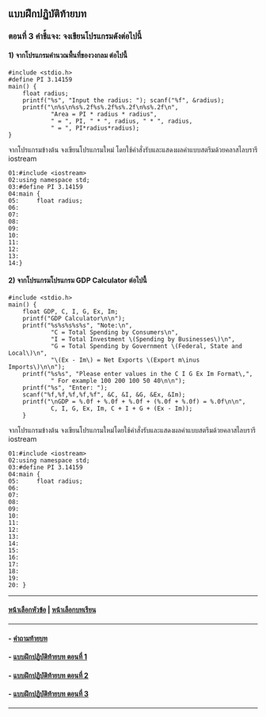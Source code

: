 ## แบบฝึกปฏิบัติท้ายบท
### ตอนที่ 3 คำชี้แจง: จงเขียนโปรแกรมดังต่อไปนี้

#### 1) จากโปรแกรมคำนวณพื้นที่ของวงกลม ต่อไปนี้

```
#include <stdio.h>
#define PI 3.14159 
main() {
    float radius; 
    printf("%s", "Input the radius: "); scanf("%f", &radius);                        
    printf("\n%s\n%s%.2f%s%.2f%s%.2f\n%s%.2f\n", 
            "Area = PI * radius * radius", 
            " = ", PI, " * ", radius, " * ", radius, 
            " = ", PI*radius*radius); 
}
```

จากโปรแกรมข้างต้น จงเขียนโปรแกรมใหม่ โดยใช้คำสั่งรับและแสดงผลค่าแบบสตรีมด้วยคลาสไลบรารี iostream

```
01:#include <iostream>
02:using namespace std;
03:#define PI 3.14159
04:main {
05:     float radius;
06:	
07:	
08:	
09:	
10:	
11:	
12:	
13:	
14:}
```

#### 2) จากโปรแกรมโปรแกรม GDP Calculator ต่อไปนี้

```
#include <stdio.h>
main() {
    float GDP, C, I, G, Ex, Im; 
    printf("GDP Calculator\n\n");
    printf("%s%s%s%s%s", "Note:\n",
            "C = Total Spending by Consumers\n",
            "I = Total Investment \(Spending by Businesses\)\n",
            "G = Total Spending by Government \(Federal, State and Local\)\n",
            "\(Ex - Im\) = Net Exports \(Export m\inus Imports\)\n\n");
    printf("%s%s", "Please enter values in the C I G Ex Im Format\,", 
            " For example 100 200 100 50 40\n\n");
    printf("%s", "Enter: ");
    scanf("%f,%f,%f,%f,%f", &C, &I, &G, &Ex, &Im); 
    printf("\nGDP = %.0f + %.0f + %.0f + (%.0f + %.0f) = %.0f\n\n", 
            C, I, G, Ex, Im, C + I + G + (Ex - Im)); 
    }
```

จากโปรแกรมข้างต้น จงเขียนโปรแกรมใหม่โดยใช้คำสั่งรับและแสดงผลค่าแบบสตรีมด้วยคลาสไลบรารี iostream

```
01:#include <iostream>
02:using namespace std;
03:#define PI 3.14159
04:main {
05:     float radius;
06:	
07:	
08:	
09:	
10:	
11:	
12:	
13:	
14:	
15:	
16:	
17:	
18:	
19:	
20:	}
```
---
#### [หน้าเลือกหัวข้อ](README.md) | [หน้าเลือกบทเรียน](../README.md)
---
#### - [คำถามท้ายบท](0530.md)
#### - [แบบฝึกปฏิบัติท้ายบท ตอนที่ 1](0550.md)
#### - [แบบฝึกปฏิบัติท้ายบท ตอนที่ 2](0570.md)
#### - [แบบฝึกปฏิบัติท้ายบท ตอนที่ 3](0590.md)
---
